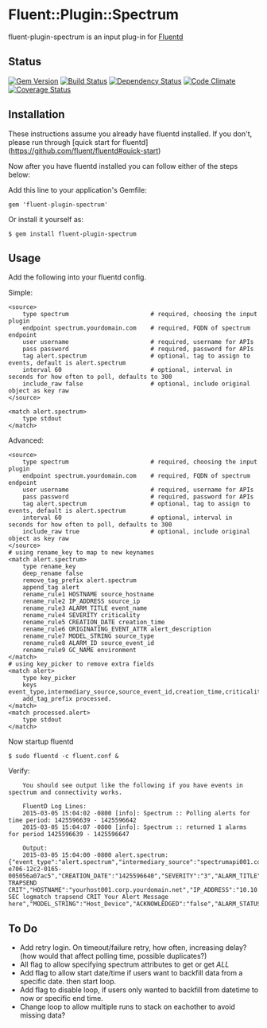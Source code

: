 # Fluent::Plugin::Spectrum

fluent-plugin-spectrum is an input plug-in for [Fluentd](http://fluentd.org)

## Status
[![Gem Version](https://badge.fury.io/rb/fluent-plugin-spectrum.png)](http://badge.fury.io/rb/fluent-plugin-spectrum)
[![Build Status](https://travis-ci.org/Bigel0w/fluent-plugin-spectrum.png?branch=master)](https://travis-ci.org/Bigel0w/fluent-plugin-spectrum)
[![Dependency Status](https://gemnasium.com/Bigel0w/fluent-plugin-spectrum.svg)](https://gemnasium.com/Bigel0w/fluent-plugin-spectrum)
[![Code Climate](https://codeclimate.com/github/Bigel0w/fluent-plugin-spectrum/badges/gpa.svg)](https://codeclimate.com/github/Bigel0w/fluent-plugin-spectrum)
[![Coverage Status](https://coveralls.io/repos/Bigel0w/fluent-plugin-spectrum/badge.png?branch=master)](https://coveralls.io/r/Bigel0w/fluent-plugin-spectrum?branch=master)

## Installation

These instructions assume you already have fluentd installed. 
If you don't, please run through [quick start for fluentd] (https://github.com/fluent/fluentd#quick-start)

Now after you have fluentd installed you can follow either of the steps below:

Add this line to your application's Gemfile:

    gem 'fluent-plugin-spectrum'

Or install it yourself as:

    $ gem install fluent-plugin-spectrum

## Usage
Add the following into your fluentd config.

Simple:

	<source>
		type spectrum 						# required, choosing the input plugin
    	endpoint spectrum.yourdomain.com 	# required, FQDN of spectrum endpoint
    	user username 						# required, username for APIs
    	pass password 						# required, password for APIs
    	tag alert.spectrum 					# optional, tag to assign to events, default is alert.spectrum
    	interval 60 						# optional, interval in seconds for how often to poll, defaults to 300
    	include_raw false 					# optional, include original object as key raw
    </source>

	<match alert.spectrum>
  		type stdout
	</match>

Advanced:

	<source>
		type spectrum 						# required, choosing the input plugin
    	endpoint spectrum.yourdomain.com 	# required, FQDN of spectrum endpoint
    	user username 						# required, username for APIs
    	pass password 						# required, password for APIs
    	tag alert.spectrum 					# optional, tag to assign to events, default is alert.spectrum
    	interval 60 						# optional, interval in seconds for how often to poll, defaults to 300
    	include_raw true 					# optional, include original object as key raw
    </source>
    # using rename_key to map to new keynames
	<match alert.spectrum>
  		type rename_key
  		deep_rename false
  		remove_tag_prefix alert.spectrum
  		append_tag alert
  		rename_rule1 HOSTNAME source_hostname
  		rename_rule2 IP_ADDRESS source_ip
  		rename_rule3 ALARM_TITLE event_name
  		rename_rule4 SEVERITY criticality
  		rename_rule5 CREATION_DATE creation_time
  		rename_rule6 ORIGINATING_EVENT_ATTR alert_description
  		rename_rule7 MODEL_STRING source_type
  		rename_rule8 ALARM_ID source_event_id
  		rename_rule9 GC_NAME environment
	</match>
	# using key_picker to remove extra fields
	<match alert>
  		type key_picker
  		keys event_type,intermediary_source,source_event_id,creation_time,criticality,event_name,source_hostname,source_ip,alert_description,source_type,environment,raw
  		add_tag_prefix processed.
	</match>
	<match processed.alert>
  		type stdout
	</match>

Now startup fluentd

    $ sudo fluentd -c fluent.conf &

Verify:

		You should see output like the following if you have events in spectrum and connectivity works.

		FluentD Log Lines:
		2015-03-05 15:04:02 -0800 [info]: Spectrum :: Polling alerts for time period: 1425596639 - 1425596642
		2015-03-05 15:04:07 -0800 [info]: Spectrum :: returned 1 alarms for period 1425596639 - 1425596647

		Output:
		2015-03-05 15:04:00 -0800 alert.spectrum: {"event_type":"alert.spectrum","intermediary_source":"spectrumapi001.corp.yourdomain.net","ALARM_ID":"54f8e0e0-e706-12c2-0165-005056a07ac5","CREATION_DATE":"1425596640","SEVERITY":"3","ALARM_TITLE":"LOGMATCH TRAPSEND CRIT","HOSTNAME":"yourhost001.corp.yourdomain.net","IP_ADDRESS":"10.10.0.14","ORIGINATING_EVENT_ATTR":"A SEC logmatch trapsend CRIT Your Alert Message here","MODEL_STRING":"Host_Device","ACKNOWLEDGED":"false","ALARM_STATUS":"","OCCURRENCES":"1","TROUBLE_SHOOTER":"","USER_CLEARABLE":"true","TROUBLE_TICKET_ID":"","PERSISTENT":"true","GC_NAME":"Your_Global_Collection"}

## To Do
* Add retry login. On timeout/failure retry, how often, increasing delay? (how would that affect polling time, possible duplicates?)
* All flag to allow specifying spectrum attributes to get or get _ALL_
* Add flag to allow start date/time if users want to backfill data from a specific date. then start loop. 
* Add flag to disable loop, if users only wanted to backfill from datetime to now or specific end time. 
* Change loop to allow multiple runs to stack on eachother to avoid missing data?